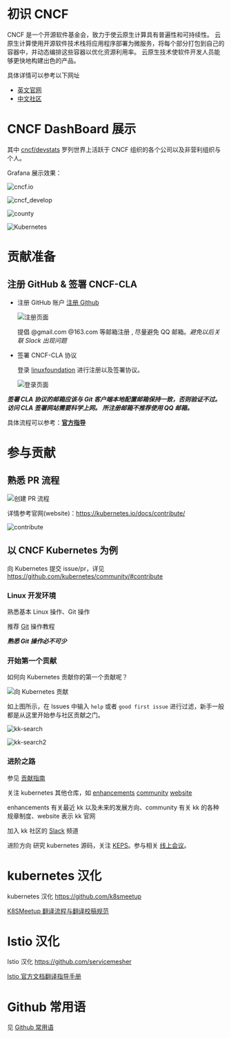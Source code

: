 # 初识 CNCF

CNCF 是一个开源软件基金会，致力于使云原生计算具有普遍性和可持续性。 
云原生计算使用开源软件技术栈将应用程序部署为微服务，将每个部分打包到自己的容器中，并动态编排这些容器以优化资源利用率。 
云原生技术使软件开发人员能够更快地构建出色的产品。

具体详情可以参考以下网址

* [英文官网](https://www.cncf.io/)
* [中文社区](https://www.kubernetes.org.cn/)

# CNCF DashBoard 展示

其中 [cncf/devstats](https://github.com/cncf/devstats) 罗列世界上活跃于 CNCF 组织的各个公司以及非营利组织与个人。

Grafana 展示效果：

![cncf.io](images/cncf.io.png)


![cncf_develop](images/cncf_develop.png)


![county](images/country.png)


![Kubernetes](images/kubernetes.png)

# 贡献准备

## 注册 GitHub & 签署 CNCF-CLA

* 注册 GitHub 账户
    [注册 Github](https://github.com/)

    ![注册页面](images/github.png)
    
    提倡 @gmail.com @163.com 等邮箱注册 , 尽量避免 QQ 邮箱。*避免以后关联 Slack 出现问题* 
* 签署 CNCF-CLA 协议
    
    登录 [linuxfoundation](https://identity.linuxfoundation.org/) 进行注册以及签署协议。

    ![登录页面](images/linuxfoundation.png)



***签署 CLA 协议的邮箱应该与 Git 客户端本地配置邮箱保持一致，否则验证不过。
访问 CLA 签署网站需要科学上网。
所注册邮箱不推荐使用 QQ 邮箱。***

具体流程可以参考：**[官方指导](https://github.com/kubernetes/community/blob/master/CLA.md#the-contributor-license-agreement)**

# 参与贡献

## 熟悉 PR 流程

![创建 PR 流程](images/pr.png)

详情参考官网(website)：https://kubernetes.io/docs/contribute/

![contribute](images/contribute.png)

## 以 CNCF Kubernetes 为例

向 Kubernetes 提交 issue/pr，详见 https://github.com/kubernetes/community/#contribute

### Linux 开发环境

熟悉基本 Linux 操作、Git 操作

推荐 [Git](https://git-scm.com/docs) 操作教程

***熟悉 Git 操作必不可少***

### 开始第一个贡献

如何向 Kubernetes 贡献你的第一个贡献呢？

![向 Kubernetes 贡献](images/kk-pr.png)

如上图所示，在 Issues 中输入 `help` 或者 `good first issue` 进行过滤，新手一般都是从这里开始参与社区贡献之门。

![kk-search](images/kk-search.png)


![kk-search2](images/kk-search2.png)

### 进阶之路

参见 [贡献指南](https://github.com/kubernetes/community/blob/master/contributors/guide/README.md#open-a-pull-request)

关注 kubernetes 其他仓库，如 [enhancements](https://github.com/kubernetes/enhancements) [community](https://github.com/kubernetes/community) [website](https://github.com/kubernetes/website)

enhancements 有关最近 kk 以及未来的发展方向、community 有关 kk 的各种规章制度、website 表示 kk 官网

加入 kk 社区的 [Slack](https://kubernetes.slack.com/messages/sig-docs) 频道

进阶方向
研究 kubernetes 源码，关注 [KEPS](https://github.com/kubernetes/enhancements/tree/master/keps#kubernetes-enhancement-proposals-keps)。参与相关 [线上会议](https://github.com/kubernetes/community/tree/master/communication#community-groups)。

# kubernetes 汉化

kubernetes 汉化 https://github.com/k8smeetup

[K8SMeetup 翻译流程与翻译校稿规范](https://github.com/k8smeetup/k8s-official-translation#k8smeetup-%E7%BF%BB%E8%AF%91%E6%B5%81%E7%A8%8B%E4%B8%8E%E7%BF%BB%E8%AF%91%E6%A0%A1%E7%A8%BF%E8%A7%84%E8%8C%83)

# Istio 汉化

Istio 汉化 https://github.com/servicemesher

[Istio 官方文档翻译指导手册](https://github.com/servicemesher/istio-official-translation#istio%E5%AE%98%E6%96%B9%E6%96%87%E6%A1%A3%E7%BF%BB%E8%AF%91%E6%8C%87%E5%AF%BC%E6%89%8B%E5%86%8C)

# Github 常用语

见 [Github 常用语](github-language.md#github-language)